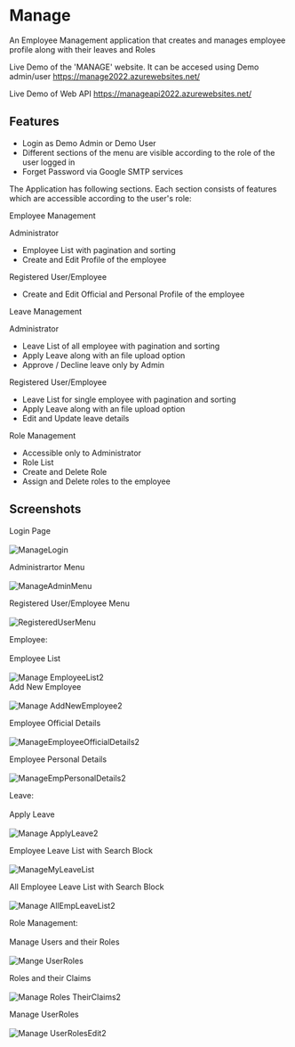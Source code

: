 # Manage

An Employee Management application that creates and manages employee profile along with their leaves and Roles

Live Demo of the 'MANAGE' website. It can be accesed using Demo admin/user 
https://manage2022.azurewebsites.net/

Live Demo of Web API 
https://manageapi2022.azurewebsites.net/
## Features
- Login as Demo Admin or Demo User
- Different sections of the menu are visible according to the role of the user logged in
- Forget Password via Google SMTP services

The Application has following sections. Each section consists of features which are accessible according to the user's role:

 Employee Management 

 Administrator
 - Employee List with pagination and sorting
- Create and Edit Profile of the employee 

Registered User/Employee
- Create and Edit Official and Personal Profile of the employee

 Leave Management

  Administrator
- Leave List of all employee with pagination and sorting
- Apply Leave along with an file upload option
- Approve / Decline leave only by Admin

Registered User/Employee
- Leave List for single employee with pagination and sorting
- Apply Leave along with an file upload option
- Edit and Update leave details 


 Role Management
- Accessible only to Administrator
- Role List 
- Create and Delete Role
- Assign and Delete roles to the employee



## Screenshots

Login Page <br><br>
![ManageLogin](https://user-images.githubusercontent.com/37268175/150058957-f740f04c-61de-4cda-9f80-f32d40cbb4ee.png)

Administrartor Menu <br><br>
![ManageAdminMenu](https://user-images.githubusercontent.com/37268175/150059357-181bc549-801b-4946-b7f3-1cbef09cfcbd.png)

Registered User/Employee Menu <br><br>
![RegisteredUserMenu](https://user-images.githubusercontent.com/37268175/150059507-679d3afd-115b-483e-8907-b62ca45181fe.png)

Employee:<br><br>
Employee List<br><br>
![Manage EmployeeList2](https://user-images.githubusercontent.com/37268175/150061362-8af8b3a6-4a96-4e2f-b074-b8871ad4be8c.png)
<br>
Add New Employee<br><br>
![Manage AddNewEmployee2](https://user-images.githubusercontent.com/37268175/150061529-57ed1453-0479-45b4-9074-fa517a4e519c.png)

Employee Official Details<br><br>
![ManageEmployeeOfficialDetails2](https://user-images.githubusercontent.com/37268175/150061192-84fc1034-1bf0-413f-900f-7eca91814415.png)

Employee Personal Details<br><br>
![ManageEmpPersonalDetails2](https://user-images.githubusercontent.com/37268175/150061206-2767cf23-8769-4291-805f-6ade85b5ec33.png)

Leave:<br><br>
Apply Leave <br><br>
![Manage ApplyLeave2](https://user-images.githubusercontent.com/37268175/150060498-0b58d71e-59cb-4785-b331-428f435cb2f3.png)

Employee Leave List with Search Block<br><br>
![ManageMyLeaveList](https://user-images.githubusercontent.com/37268175/150060811-044698ec-bdf1-4049-abe4-4b6296e1ff34.png)

All Employee Leave List with Search Block<br><br>
![Manage AllEmpLeaveList2](https://user-images.githubusercontent.com/37268175/150061707-cf28d246-9e0a-471c-bdcc-c659d1b571e4.png)

Role Management:<br><br>
Manage Users and their Roles <br><br>
![Mange UserRoles](https://user-images.githubusercontent.com/37268175/150062532-702334ae-4abd-46b4-bb4d-c44efbed4224.png)

Roles and their Claims<br><br>
![Manage Roles TheirClaims2](https://user-images.githubusercontent.com/37268175/150062808-be9b9af2-4b95-4837-896c-ab1e5d6acf83.png)
 
Manage UserRoles<br><br>
![Manage UserRolesEdit2](https://user-images.githubusercontent.com/37268175/150063290-5a05d1fb-b1ce-4602-8de0-f0d2b0534c9d.png)
